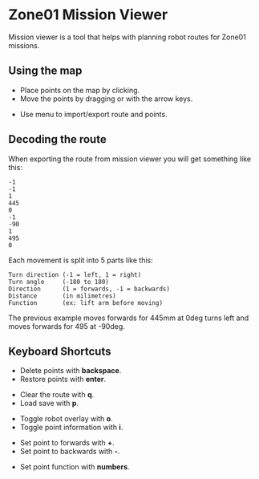 # Zone01 Mission Viewer
Mission viewer is a tool that helps with planning robot routes for Zone01 missions.

## Using the map
- Place points on the map by clicking.
- Move the points by dragging or with the arrow keys.

* Use menu to import/export route and points.

## Decoding the route
When exporting the route from mission viewer you will get something like this:
```
-1
-1
1
445
0
-1
-90
1
495
0
```
Each movement is split into 5 parts like this:
```
Turn direction (-1 = left, 1 = right)
Turn angle     (-180 to 180)
Direction      (1 = forwards, -1 = backwards)
Distance       (in milimetres)
Function       (ex: lift arm before moving)
```
The previous example moves forwards for 445mm at 0deg turns left and moves forwards for 495 at -90deg.

## Keyboard Shortcuts
* Delete points with **backspace**.
* Restore points with **enter**.

-  Clear the route with **q**.
-  Load save with **p**.

* Toggle robot overlay with **o**.
* Toggle point information with **i**.

- Set point to forwards with **+**.
- Set point to backwards with **-**.

* Set point function with **numbers**.
